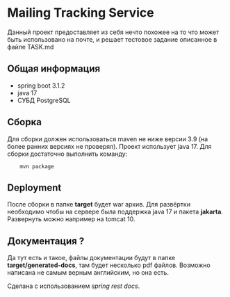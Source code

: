 # Mailing Tracking Service
Данный проект предоставляет из себя нечто похожее на то что может быть использовано на почте, и решает тестовое задание описанное в файле TASK.md
## Общая информация
* spring boot 3.1.2
* java 17
* СУБД PostgreSQL
## Сборка
Для сборки должен использоваться maven не ниже версии 3.9 (на более ранних версиях не проверял).
Проект использует java 17.
Для сборки достаточно выполнить команду:
        
        mvn package
## Deployment
После сборки в папке **target** будет war архив.
Для развёртки необходимо чтобы на сервере была поддержка java 17 и пакета **jakarta**. Развернуть можно например на tomcat 10.
## Документация ?
Да тут есть и такое, файлы документации будут в папке **target/generated-docs**, там будет несколько pdf файлов.
Возможно написана не самым верным английским, но она есть.

Сделана с использованием *spring rest docs*.
